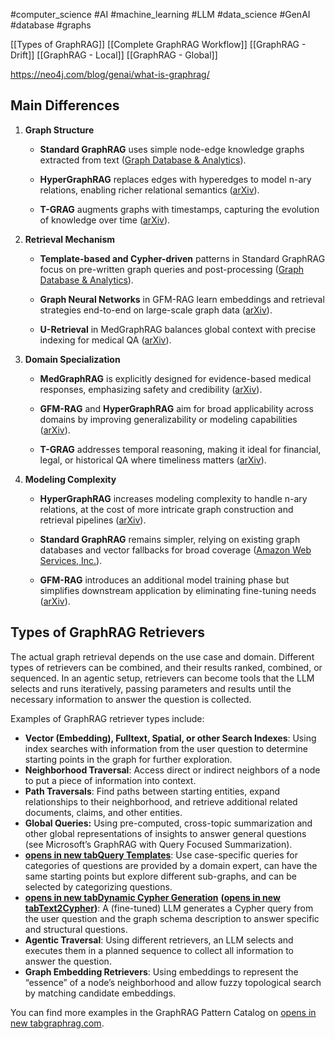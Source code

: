 #computer_science #AI #machine_learning #LLM  #data_science #GenAI #database #graphs 

[[Types of GraphRAG]]
[[Complete GraphRAG Workflow]]
[[GraphRAG - Drift]]
[[GraphRAG - Local]]
[[GraphRAG - Global]]

https://neo4j.com/blog/genai/what-is-graphrag/

## Main Differences

1. **Graph Structure**
    
    - **Standard GraphRAG** uses simple node-edge knowledge graphs extracted from text ([Graph Database & Analytics](https://neo4j.com/blog/genai/what-is-graphrag/?utm_source=chatgpt.com "What Is GraphRAG?")).
        
    - **HyperGraphRAG** replaces edges with hyperedges to model n-ary relations, enabling richer relational semantics ([arXiv](https://arxiv.org/abs/2503.21322?utm_source=chatgpt.com "HyperGraphRAG: Retrieval-Augmented Generation with Hypergraph-Structured Knowledge Representation")).
        
    - **T-GRAG** augments graphs with timestamps, capturing the evolution of knowledge over time ([arXiv](https://arxiv.org/abs/2508.01680?utm_source=chatgpt.com "T-GRAG: A Dynamic GraphRAG Framework for Resolving Temporal Conflicts and Redundancy in Knowledge Retrieval")).
        
2. **Retrieval Mechanism**
    
    - **Template-based and Cypher-driven** patterns in Standard GraphRAG focus on pre-written graph queries and post-processing ([Graph Database & Analytics](https://neo4j.com/blog/developer/graphrag-field-guide-rag-patterns/?utm_source=chatgpt.com "GraphRAG Field Guide: Navigating the World of Advanced ...")).
        
    - **Graph Neural Networks** in GFM-RAG learn embeddings and retrieval strategies end-to-end on large-scale graph data ([arXiv](https://arxiv.org/abs/2502.01113?utm_source=chatgpt.com "GFM-RAG: Graph Foundation Model for Retrieval Augmented Generation")).
        
    - **U-Retrieval** in MedGraphRAG balances global context with precise indexing for medical QA ([arXiv](https://arxiv.org/abs/2408.04187?utm_source=chatgpt.com "Medical Graph RAG: Towards Safe Medical Large Language Model via Graph Retrieval-Augmented Generation")).
        
3. **Domain Specialization**
    
    - **MedGraphRAG** is explicitly designed for evidence-based medical responses, emphasizing safety and credibility ([arXiv](https://arxiv.org/abs/2408.04187?utm_source=chatgpt.com "Medical Graph RAG: Towards Safe Medical Large Language Model via Graph Retrieval-Augmented Generation")).
        
    - **GFM-RAG** and **HyperGraphRAG** aim for broad applicability across domains by improving generalizability or modeling capabilities ([arXiv](https://arxiv.org/abs/2502.01113?utm_source=chatgpt.com "GFM-RAG: Graph Foundation Model for Retrieval Augmented Generation")).
        
    - **T-GRAG** addresses temporal reasoning, making it ideal for financial, legal, or historical QA where timeliness matters ([arXiv](https://arxiv.org/abs/2508.01680?utm_source=chatgpt.com "T-GRAG: A Dynamic GraphRAG Framework for Resolving Temporal Conflicts and Redundancy in Knowledge Retrieval")).
        
4. **Modeling Complexity**
    
    - **HyperGraphRAG** increases modeling complexity to handle n-ary relations, at the cost of more intricate graph construction and retrieval pipelines ([arXiv](https://arxiv.org/abs/2503.21322?utm_source=chatgpt.com "HyperGraphRAG: Retrieval-Augmented Generation with Hypergraph-Structured Knowledge Representation")).
        
    - **Standard GraphRAG** remains simpler, relying on existing graph databases and vector fallbacks for broad coverage ([Amazon Web Services, Inc.](https://aws.amazon.com/blogs/machine-learning/improving-retrieval-augmented-generation-accuracy-with-graphrag/?utm_source=chatgpt.com "Improving Retrieval Augmented Generation accuracy with ...")).
        
    - **GFM-RAG** introduces an additional model training phase but simplifies downstream application by eliminating fine-tuning needs ([arXiv](https://arxiv.org/abs/2502.01113?utm_source=chatgpt.com "GFM-RAG: Graph Foundation Model for Retrieval Augmented Generation")).

## **Types of GraphRAG Retrievers**

The actual graph retrieval depends on the use case and domain. Different types of retrievers can be combined, and their results ranked, combined, or sequenced. In an agentic setup, retrievers can become tools that the LLM selects and runs iteratively, passing parameters and results until the necessary information to answer the question is collected.

Examples of GraphRAG retriever types include:

- **Vector (Embedding), Fulltext, Spatial, or other Search Indexes**: Using index searches with information from the user question to determine starting points in the graph for further exploration.
- **Neighborhood Traversal**: Access direct or indirect neighbors of a node to put a piece of information into context.
- **Path Traversals**: Find paths between starting entities, expand relationships to their neighborhood, and retrieve additional related documents, claims, and other entities.
- **Global Queries:** Using pre-computed, cross-topic summarization and other global representations of insights to answer general questions (see Microsoft’s GraphRAG with Query Focused Summarization).
- **[opens in new tabQuery Templates](https://graphrag.com/reference/graphrag/cypher-templates/)**: Use case-specific queries for categories of questions are provided by a domain expert, can have the same starting points but explore different sub-graphs, and can be selected by categorizing questions.
- **[opens in new tabDynamic Cypher Generation](https://graphrag.com/reference/graphrag/dynamic-cypher-generation/)** **(****[opens in new tabText2Cypher](https://graphrag.com/reference/graphrag/text2cypher)****)**: A (fine-tuned) LLM generates a Cypher query from the user question and the graph schema description to answer specific and structural questions.
- **Agentic Traversal**: Using different retrievers, an LLM selects and executes them in a planned sequence to collect all information to answer the question.
- **Graph Embedding Retrievers**: Using embeddings to represent the “essence” of a node’s neighborhood and allow fuzzy topological search by matching candidate embeddings.

You can find more examples in the GraphRAG Pattern Catalog on [opens in new tabgraphrag.com](http://graphrag.com/).
